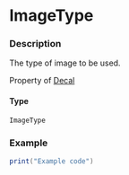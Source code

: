 # ImageType
### Description
The type of image to be used.

Property of [Decal](/classes/Decal/)

#### Type
`ImageType`

### Example
```lua
print("Example code")
```
